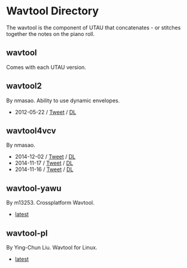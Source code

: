 # Wavtool Directory

The wavtool is the component of UTAU that concatenates - or stitches together the notes on the piano roll.

## wavtool
Comes with each UTAU version.

## wavtool2
By nmasao. Ability to use dynamic envelopes.

- 2012-05-22 / [Tweet](https://twitter.com/namiyome/status/557139742999867394?s=20) / [DL](http://www.mediafire.com/file/1h0cy37x3oa451w/envedit2_20120522.zip/file)

## wavtool4vcv
By nmasao.

- 2014-12-02 / [Tweet](https://twitter.com/namiyome/status/539772925293785088) / [DL](https://www.mediafire.com/file/1iwrak88c6xzb87/wavtool4vcv20141202.zip/file)
- 2014-11-17 / [Tweet](https://twitter.com/namiyome/status/534327297885483008) / [DL](http://www.mediafire.com/file/7topo76yl32vgxr/wavtool4vcv20141117.zip/file)
- 2014-11-16 / [Tweet](https://twitter.com/namiyome/status/533750013550006272) / [DL](https://www.mediafire.com/file/w3xiltsdsf728bl/wavtool4vcv20141116.zip/file)

## wavtool-yawu
By m13253. Crossplatform Wavtool.

- [latest](https://github.com/m13253/wavtool-yawu)

## wavtool-pl
By Ying-Chun Liu. Wavtool for Linux.

- [latest](https://osdn.net/projects/wavtool-pl/)